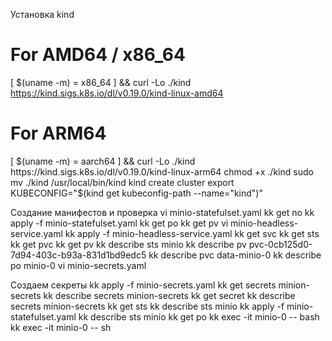 

Установка kind
# For AMD64 / x86_64
[ $(uname -m) = x86_64 ] && curl -Lo ./kind https://kind.sigs.k8s.io/dl/v0.19.0/kind-linux-amd64
# For ARM64
[ $(uname -m) = aarch64 ] && curl -Lo ./kind https://kind.sigs.k8s.io/dl/v0.19.0/kind-linux-arm64
chmod +x ./kind
sudo mv ./kind /usr/local/bin/kind
kind create cluster
export KUBECONFIG="$(kind get kubeconfig-path --name="kind")"

Создание манифестов и проверка
vi minio-statefulset.yaml 
kk get no
kk apply -f minio-statefulset.yaml 
kk get po
kk get pv
vi minio-headless-service.yaml
kk apply -f minio-headless-service.yaml 
kk get svc
kk get sts
kk get pvc
kk get pv
kk describe sts minio 
kk describe pv pvc-0cb125d0-7d94-403c-b93a-831d1bd9edc5 
kk describe pvc data-minio-0 
kk describe po minio-0 
vi minio-secrets.yaml

Создаем секреты
kk apply -f minio-secrets.yaml 
kk get secrets minion-secrets 
kk describe secrets minion-secrets 
kk get secret
kk describe secrets minion-secrets 
kk get sts
kk describe sts minio 
kk apply -f minio-statefulset.yaml 
kk describe sts minio 
kk get po
kk exec -it minio-0 -- bash
kk exec -it minio-0 -- sh


